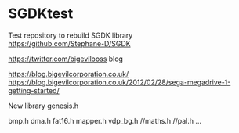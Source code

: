 # SGDKtest
Test repository to rebuild SGDK library
<br />
https://github.com/Stephane-D/SGDK


https://twitter.com/bigevilboss
blog

https://blog.bigevilcorporation.co.uk/
https://blog.bigevilcorporation.co.uk/2012/02/28/sega-megadrive-1-getting-started/


New library
genesis.h

bmp.h
dma.h
fat16.h
mapper.h
vdp_bg.h
//maths.h
//pal.h
...